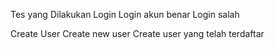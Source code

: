 Tes yang Dilakukan
Login
Login akun benar
Login salah

Create User
Create new user
Create user yang telah terdaftar
